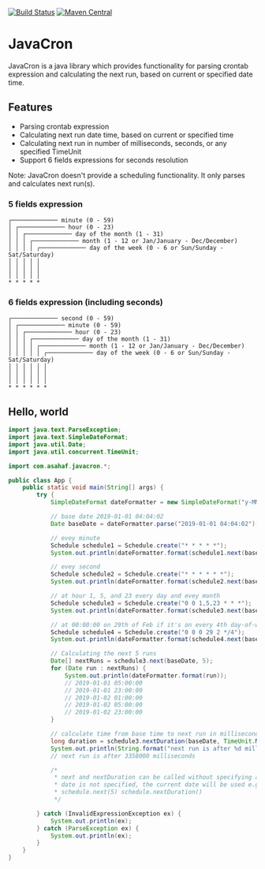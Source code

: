 [![Build Status](https://travis-ci.org/asahaf/javacron.svg?branch=master)](https://travis-ci.org/asahaf/javacron) [![Maven Central](https://maven-badges-generator.herokuapp.com/maven-central/com.asahaf.javacron/javacron/badge.svg?color=green&style=flat)](https://maven-badges-generator.herokuapp.com/maven-central/com.asahaf.javacron/javacron)

JavaCron
============

JavaCron is a java library which provides functionality for parsing crontab expression 
and calculating the next run, based on current or specified date time.

## Features
* Parsing crontab expression
* Calculating next run date time, based on current or specified time
* Calculating next run in number of milliseconds, seconds, or any specified TimeUnit
* Support 6 fields expressions for seconds resolution

Note: JavaCron doesn't provide a scheduling functionality. It only parses and calculates
next run(s).

### 5 fields expression
```
┌───────────── minute (0 - 59)
│ ┌───────────── hour (0 - 23)
│ │ ┌───────────── day of the month (1 - 31)
│ │ │ ┌───────────── month (1 - 12 or Jan/January - Dec/December)
│ │ │ │ ┌───────────── day of the week (0 - 6 or Sun/Sunday - Sat/Saturday)
│ │ │ │ │                                   
│ │ │ │ │
│ │ │ │ │
* * * * *
```

### 6 fields expression (including seconds)
```
┌───────────── second (0 - 59)
│ ┌───────────── minute (0 - 59)
│ │ ┌───────────── hour (0 - 23)
│ │ │ ┌───────────── day of the month (1 - 31)
│ │ │ │ ┌───────────── month (1 - 12 or Jan/January - Dec/December)
│ │ │ │ │ ┌───────────── day of the week (0 - 6 or Sun/Sunday - Sat/Saturday)
│ │ │ │ │ │                                   
│ │ │ │ │ │
│ │ │ │ │ │
* * * * * *
```

## Hello, world
```java
import java.text.ParseException;
import java.text.SimpleDateFormat;
import java.util.Date;
import java.util.concurrent.TimeUnit;

import com.asahaf.javacron.*;

public class App {
    public static void main(String[] args) {
        try {
            SimpleDateFormat dateFormatter = new SimpleDateFormat("y-MM-dd HH:mm:ss");

            // base date 2019-01-01 04:04:02
            Date baseDate = dateFormatter.parse("2019-01-01 04:04:02");

            // evey minute
            Schedule schedule1 = Schedule.create("* * * * *");
            System.out.println(dateFormatter.format(schedule1.next(baseDate))); // 2019-01-01 04:05:00

            // evey second
            Schedule schedule2 = Schedule.create("* * * * * *");
            System.out.println(dateFormatter.format(schedule2.next(baseDate))); // 2019-01-01 04:04:03

            // at hour 1, 5, and 23 every day and evey month
            Schedule schedule3 = Schedule.create("0 0 1,5,23 * * *");
            System.out.println(dateFormatter.format(schedule3.next(baseDate))); // 2019-01-01 05:00:00

            // at 00:00:00 on 29th of Feb if it's on every 4th day-of-week.
            Schedule schedule4 = Schedule.create("0 0 0 29 2 */4");
            System.out.println(dateFormatter.format(schedule4.next(baseDate))); // 2024-02-29 00:00:00

            // Calculating the next 5 runs
            Date[] nextRuns = schedule3.next(baseDate, 5);
            for (Date run : nextRuns) {
                System.out.println(dateFormatter.format(run));
                // 2019-01-01 05:00:00
                // 2019-01-01 23:00:00
                // 2019-01-02 01:00:00
                // 2019-01-02 05:00:00
                // 2019-01-02 23:00:00
            }

            // calculate time from base time to next run in milliseconds
            long duration = schedule3.nextDuration(baseDate, TimeUnit.MILLISECONDS);
            System.out.println(String.format("next run is after %d milliseconds", duration));
            // next run is after 3358000 milliseconds

            /*
             * next and nextDuration can be called without specifying a base date. when base
             * date is not specified, the current date will be used e.g. schedule.next()
             * schedule.next(5) schedule.nextDuration()
             */

        } catch (InvalidExpressionException ex) {
            System.out.println(ex);
        } catch (ParseException ex) {
            System.out.println(ex);
        }
    }
}
```
